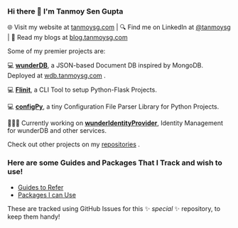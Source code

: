 ### Hi there 👋 I'm Tanmoy Sen Gupta

🌐 Visit my website at [tanmoysg.com](https://www.tanmoysg.com/)  |  🔍 Find me on LinkedIn at [@tanmoysg](https://www.linkedin.com/in/tanmoysg/)  |  📝 Read my blogs at [blog.tanmoysg.com](https://blog.tanmoysg.com/)<!--   |  🥼 Find my research work at [tanmoysg.me](https://www.tanmoysg.me/) -->

Some of my premier projects are:

:computer: **[wunderDB](https://github.com/TanmoySG/wunderDB)**, a JSON-based Document DB inspired by MongoDB. Deployed at [wdb.tanmoysg.com](https://wdb.tanmoysg.com/) .

:computer: **[Flinit](https://github.com/TanmoySG/flinit)**, a CLI Tool to setup Python-Flask Projects.

:computer: **[configPy](https://github.com/TanmoySG/configPy)**, a tiny Configuration File Parser Library for Python Projects.

👨🏼‍💻 Currently working on **[wunderIdentityProvider](https://github.com/TanmoySG/wunder-identity-provider)**, Identity Management for wunderDB and other services.

<!--
👨🏼‍💻 Currently working on **[wunderDash](https://github.com/TanmoySG/wunderDash)** for [wunderDB](https://github.com/TanmoySG/wunderDB).
-->
Check out other projects on my [repositories](https://github.com/TanmoySG?tab=repositories) .


### Here are some Guides and Packages That I Track and wish to use!

- [Guides to Refer](https://github.com/TanmoySG/TanmoySG/issues/1)
- [Packages I can Use](https://github.com/TanmoySG/TanmoySG/issues/2)

These are tracked using GitHub Issues for this ✨ _special_ ✨ repository, to keep them handy!

<!--
![](https://www.codewars.com/users/TanmoySG/badges/micro)

**TanmoySG/TanmoySG** is a ✨ _special_ ✨ repository because its `README.md` (this file) appears on your GitHub profile.

Here are some ideas to get you started:

- 🔭 I’m currently working on ...
- 🌱 I’m currently learning ...
- 👯 I’m looking to collaborate on ...
- 🤔 I’m looking for help with ...
- 💬 Ask me about ...
- 📫 How to reach me: ...
- 😄 Pronouns: ...
- ⚡ Fun fact: ...
-->
